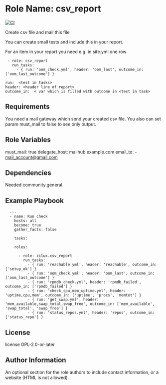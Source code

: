 Role Name: csv_report
=========

[![CI](https://github.com/zilux/csv_report/actions/workflows/ci.yml/badge.svg?branch=main)](https://github.com/zilux/csv_report/actions/workflows/ci.yml)


Create csv file and mail this file

You can create small tests and include this in your report.

For an item in your report you need e.g. in site.yml one row
```
 - role: csv_report
   run_tasks:
     - { run: 'oom_check.yml', header: 'oom_last', outcome_in: ['oom_last_outcome'] }
```

```
run:  <test in tasks>
header: <header line of report>
outcome_in:  < var which is filled with outcome in <test in task>
```

Requirements
------------

You need a mail gateway which send your created csv file.
You also can set param must_mail to false to see only output.

Role Variables
--------------

  must_mail: true
  delegate_host: mailhub.example.com
  email_to:
    - mail_account@gmail.com


Dependencies
------------

Needed community.general

Example Playbook
----------------

```
  ---
  - name: Run check
    hosts: all
    become: true
    gather_facts: false

    tasks:

    roles:

      - role: zilux.csv_report
        run_tasks:
          - { run: 'reachable.yml', header: 'reachable', outcome_in: ['setup_ok'] }
          - { run: 'oom_check.yml', header: 'oom_last', outcome_in: ['oom_last_outcome'] }
          - { run: 'rpmdb_check.yml', header: 'rpmdb_failed', outcome_in: ['rpmdb_failed'] }
          - { run: 'check_cpu_mem_uptime.yml', header: 'uptime,cpu,mem', outcome_in: ['uptime', 'procs', 'memtot'] }
          - { run: 'get_swap.yml', header: 'mem_available,swap_total,swap_free', outcome_in: ['mem_available', 'swap_total', 'swap_free'] }
          - { run: 'status_repos.yml', header: 'repos', outcome_in: ['status_repo'] }
```

License
-------

license GPL-2.0-or-later

Author Information
------------------

An optional section for the role authors to include contact information, or a website (HTML is not allowed).
